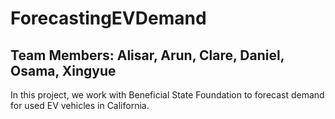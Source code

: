 # ForecastingEVDemand
## Team Members: Alisar, Arun, Clare, Daniel, Osama, Xingyue
In this project, we work with Beneficial State Foundation to forecast demand for used EV vehicles in California.
